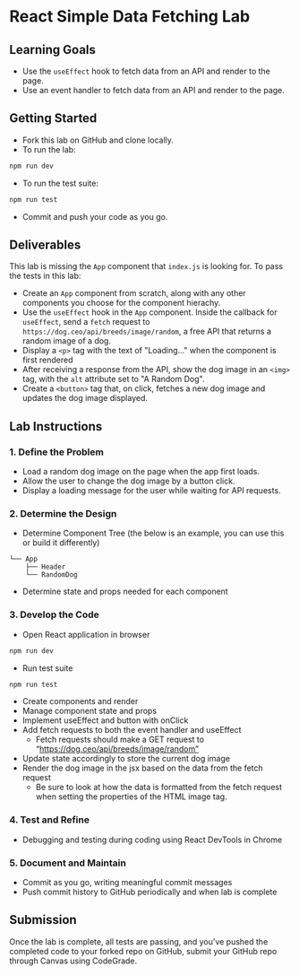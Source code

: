 # React Simple Data Fetching Lab

## Learning Goals

- Use the `useEffect` hook to fetch data from an API and render to the page.
- Use an event handler to fetch data from an API and render to the page.

## Getting Started
- Fork this lab on GitHub and clone locally.
- To run the lab:
```bash
npm run dev
```
- To run the test suite:
```bash
npm run test
```
- Commit and push your code as you go.

## Deliverables

This lab is missing the `App` component that `index.js` is looking for. To pass
the tests in this lab:

- Create an `App` component from scratch, along with any other components you 
  choose for the component hierachy.
- Use the `useEffect` hook in the `App` component. Inside the callback for
  `useEffect`, send a `fetch` request to
  `https://dog.ceo/api/breeds/image/random`, a free API that returns a random
  image of a dog.
- Display a `<p>` tag with the text of "Loading..." when the component is first
  rendered
- After receiving a response from the API, show the dog image in an `<img>` tag,
  with the `alt` attribute set to "A Random Dog".
- Create a `<button>` tag that, on click, fetches a new dog image and updates the 
  dog image displayed.

## Lab Instructions
### 1. Define the Problem
* Load a random dog image on the page when the app first loads.
* Allow the user to change the dog image by a button click.
* Display a loading message for the user while waiting for API requests.
### 2. Determine the Design
* Determine Component Tree (the below is an example, you can use this or build it differently)
```
└── App
    ├── Header
    └── RandomDog
```
* Determine state and props needed for each component
### 3. Develop the Code
* Open React application in browser
```bash
npm run dev
```
  - Run test suite
```bash
npm run test
```
* Create components and render
* Manage component state and props
* Implement useEffect and button with onClick
* Add fetch requests to both the event handler and useEffect
  * Fetch requests should make a GET request to “https://dog.ceo/api/breeds/image/random”
* Update state accordingly to store the current dog image
* Render the dog image in the jsx based on the data from the fetch request
  * Be sure to look at how the data is formatted from the fetch request when setting the 
  properties of the HTML image tag.
### 4. Test and Refine 
* Debugging and testing during coding using React DevTools in Chrome
### 5. Document and Maintain 
* Commit as you go, writing meaningful commit messages
* Push commit history to GitHub periodically and when lab is complete

## Submission
Once the lab is complete, all tests are passing, and you've pushed the completed code to 
your forked repo on GitHub, submit your GitHub repo through Canvas using CodeGrade.
